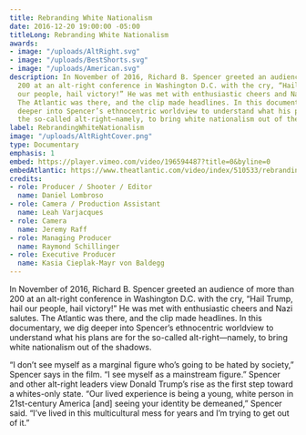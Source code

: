 ```yaml
---
title: Rebranding White Nationalism
date: 2016-12-20 19:00:00 -05:00
titleLong: Rebranding White Nationalism
awards:
- image: "/uploads/AltRight.svg"
- image: "/uploads/BestShorts.svg"
- image: "/uploads/American.svg"
description: In November of 2016, Richard B. Spencer greeted an audience of more than
  200 at an alt-right conference in Washington D.C. with the cry, “Hail Trump, hail
  our people, hail victory!” He was met with enthusiastic cheers and Nazi salutes.
  The Atlantic was there, and the clip made headlines. In this documentary, we dig
  deeper into Spencer’s ethnocentric worldview to understand what his plans are for
  the so-called alt-right—namely, to bring white nationalism out of the shadows.
label: RebrandingWhiteNationalism
image: "/uploads/AltRightCover.png"
type: Documentary
emphasis: 1
embed: https://player.vimeo.com/video/196594487?title=0&byline=0
embedAtlantic: https://www.theatlantic.com/video/index/510533/rebranding-white-nationalism-inside-the-alt-right/
credits:
- role: Producer / Shooter / Editor
  name: Daniel Lombroso
- role: Camera / Production Assistant
  name: Leah Varjacques
- role: Camera
  name: Jeremy Raff
- role: Managing Producer
  name: Raymond Schillinger
- role: Executive Producer
  name: Kasia Cieplak-Mayr von Baldegg
---
```


In November of 2016, Richard B. Spencer greeted an audience of more than 200 at an alt-right conference in Washington D.C. with the cry, “Hail Trump, hail our people, hail victory!” He was met with enthusiastic cheers and Nazi salutes. The Atlantic was there, and the clip made headlines. In this documentary, we dig deeper into Spencer’s ethnocentric worldview to understand what his plans are for the so-called alt-right—namely, to bring white nationalism out of the shadows. 

“I don’t see myself as a marginal figure who’s going to be hated by society,” Spencer says in the film. “I see myself as a mainstream figure.” Spencer and other alt-right leaders view Donald Trump’s rise as the first step toward a whites-only state. “Our lived experience is being a young, white person in 21st-century America [and] seeing your identity be demeaned,” Spencer said. “I’ve lived in this multicultural mess for years and I’m trying to get out of it.”